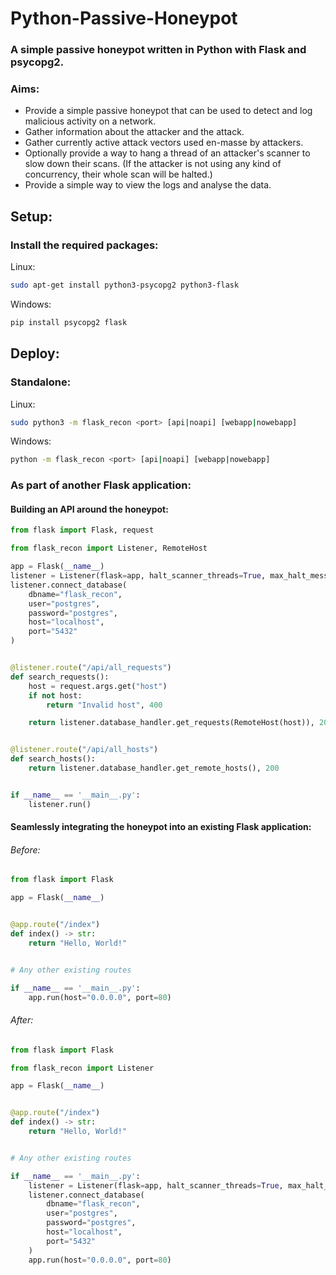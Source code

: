 # Python-Passive-Honeypot

### A simple passive honeypot written in Python with Flask and psycopg2.

### Aims:

- Provide a simple passive honeypot that can be used to detect and log malicious activity on a network.
- Gather information about the attacker and the attack.
- Gather currently active attack vectors used en-masse by attackers.
- Optionally provide a way to hang a thread of an attacker's scanner to slow down their scans. (If the attacker is not
  using any kind of concurrency, their whole scan will be halted.)
- Provide a simple way to view the logs and analyse the data.

## Setup:

### Install the required packages:

Linux:

```bash
sudo apt-get install python3-psycopg2 python3-flask
```

Windows:

```bash
pip install psycopg2 flask
```

## Deploy:

### Standalone:

Linux:

```bash
sudo python3 -m flask_recon <port> [api|noapi] [webapp|nowebapp]
```

Windows:

```bash
python -m flask_recon <port> [api|noapi] [webapp|nowebapp]
```

### As part of another Flask application:

#### Building an API around the honeypot:

```python
from flask import Flask, request

from flask_recon import Listener, RemoteHost

app = Flask(__name__)
listener = Listener(flask=app, halt_scanner_threads=True, max_halt_messages=100_000, port=80)
listener.connect_database(
    dbname="flask_recon",
    user="postgres",
    password="postgres",
    host="localhost",
    port="5432"
)


@listener.route("/api/all_requests")
def search_requests():
    host = request.args.get("host")
    if not host:
        return "Invalid host", 400

    return listener.database_handler.get_requests(RemoteHost(host)), 200


@listener.route("/api/all_hosts")
def search_hosts():
    return listener.database_handler.get_remote_hosts(), 200


if __name__ == '__main__.py':
    listener.run()

```

#### Seamlessly integrating the honeypot into an existing Flask application:

###### Before:

```python
from flask import Flask

app = Flask(__name__)


@app.route("/index")
def index() -> str:
    return "Hello, World!"


# Any other existing routes

if __name__ == '__main__.py':
    app.run(host="0.0.0.0", port=80)
```

###### After:

```python
from flask import Flask

from flask_recon import Listener

app = Flask(__name__)


@app.route("/index")
def index() -> str:
    return "Hello, World!"


# Any other existing routes

if __name__ == '__main__.py':
    listener = Listener(flask=app, halt_scanner_threads=True, max_halt_messages=100_000, port=80)
    listener.connect_database(
        dbname="flask_recon",
        user="postgres",
        password="postgres",
        host="localhost",
        port="5432"
    )
    app.run(host="0.0.0.0", port=80)

```
